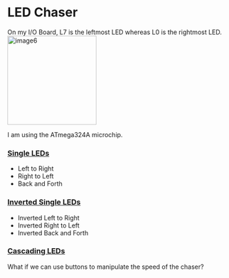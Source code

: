 # LED Chaser

On my I/O Board, L7 is the leftmost LED whereas L0 is the rightmost LED.
<img height="200" alt="image6" src="https://github.com/user-attachments/assets/435ce91c-e971-4054-89fc-28b047778e84" />

I am using the ATmega324A microchip.

### <a href="Single-LEDs/README.md"> Single LEDs </a>
- Left to Right
- Right to Left
- Back and Forth

### <a href="Inverted-Single-LEDs/README.md"> Inverted Single LEDs </a>
- Inverted Left to Right
- Inverted Right to Left
- Inverted Back and Forth

### <a href="Cascading-LEDs/README.md"> Cascading LEDs </a>

What if we can use buttons to manipulate the speed of the chaser?

